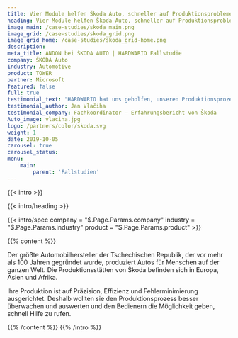 ```yaml
---
title: Vier Module helfen Škoda Auto, schneller auf Produktionsprobleme zu reagieren 
heading: Vier Module helfen Škoda Auto, schneller auf Produktionsprobleme zu reagieren 
image_main: /case-studies/skoda_main.png 
image_grid: /case-studies/skoda_grid.png 
image_grid_home: /case-studies/skoda_grid-home.png 
description: 
meta_title: ANDON bei ŠKODA AUTO | HARDWARIO Fallstudie 
company: ŠKODA Auto 
industry: Automotive 
product: TOWER 
partner: Microsoft 
featured: false 
full: true 
testimonial_text: "HARDWARIO hat uns geholfen, unseren Produktionsprozess schnell und reibungslos zu verbessern. Ihre Lösung überwacht den aktuellen Zustand der Produktionslinien und prüft schnell, ob ein Bediener Hilfe benötigt." 
testimonial_author: Jan Vlačiha 
testimonial_company: Fachkoordinator – Erfahrungsbericht von Škoda 
Auto_image: vlaciha.jpg 
logo: /partners/color/skoda.svg 
weight: 1 
date: 2019-10-05 
carousel: true 
carousel_status: 
menu:
    main: 
        parent: 'Fallstudien'
---
```


{{< intro >}}

{{< intro/heading >}}

{{< intro/spec company = "$.Page.Params.company" industry = "$.Page.Params.industry" product = "$.Page.Params.product" >}}

{{% content %}}

Der größte Automobilhersteller der Tschechischen Republik, der vor mehr als 100 Jahren gegründet wurde, produziert Autos für Menschen auf der ganzen Welt. Die Produktionsstätten von Škoda befinden sich in Europa, Asien und Afrika.

Ihre Produktion ist auf Präzision, Effizienz und Fehlerminimierung ausgerichtet. Deshalb wollten sie den Produktionsprozess besser überwachen und auswerten und den Bedienern die Möglichkeit geben, schnell Hilfe zu rufen.

{{% /content %}} {{% /intro %}}
